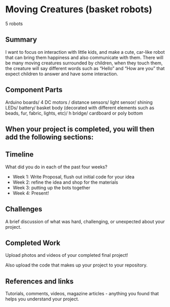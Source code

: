 # Moving Creatures (basket robots)
5 robots 

## Summary

I want to focus on interaction with little kids, and make a cute, car-like robot that can bring them happiness and also communicate with them. There will be many moving creatures surrounded by children, when they touch them, the creature will say different words such as “Hello” and “How are you” that expect children to answer and have some interaction.

## Component Parts

Arduino boards/ 4 DC motors / distance sensors/ light sensor/ shining LEDs/ battery/ basket body (decorated with different elements such as beads, fur, fabric, lights, etc)/ h bridge/ cardboard or poly bottom

## When your project is completed, you will then add the following sections:

## Timeline

What did you do in each of the past four weeks?

- Week 1: Write Proposal, flush out initial code for your idea
- Week 2: refine the idea and shop for the materials
- Week 3: putting up the bots together
- Week 4: Present!
 
## Challenges

A brief discussion of what was hard, challenging, or unexpected about your project.

## Completed Work

Upload photos and videos of your completed final project!

Also upload the code that makes up your project to your repository.

## References and links

Tutorials, comments, videos, magazine articles - anything you found that helps you understand your project.
